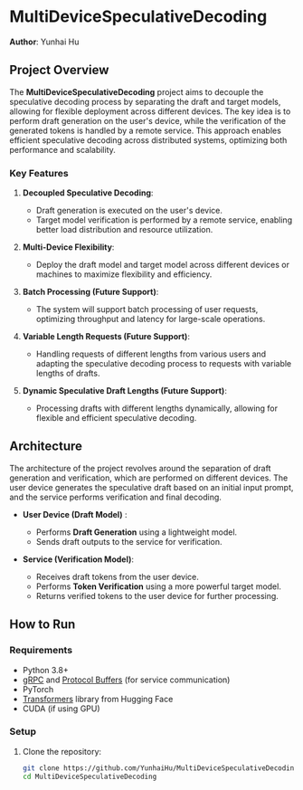 # MultiDeviceSpeculativeDecoding

**Author**: Yunhai Hu

## Project Overview

The **MultiDeviceSpeculativeDecoding** project aims to decouple the speculative decoding process by separating the draft and target models, allowing for flexible deployment across different devices. The key idea is to perform draft generation on the user's device, while the verification of the generated tokens is handled by a remote service. This approach enables efficient speculative decoding across distributed systems, optimizing both performance and scalability.

### Key Features

1. **Decoupled Speculative Decoding**: 
   - Draft generation is executed on the user's device.
   - Target model verification is performed by a remote service, enabling better load distribution and resource utilization.
   
2. **Multi-Device Flexibility**: 
   - Deploy the draft model and target model across different devices or machines to maximize flexibility and efficiency.
   
3. **Batch Processing (Future Support)**:
   - The system will support batch processing of user requests, optimizing throughput and latency for large-scale operations.
   
4. **Variable Length Requests (Future Support)**:
   - Handling requests of different lengths from various users and adapting the speculative decoding process to requests with variable lengths of drafts.

5. **Dynamic Speculative Draft Lengths (Future Support)**:
   - Processing drafts with different lengths dynamically, allowing for flexible and efficient speculative decoding.

## Architecture

The architecture of the project revolves around the separation of draft generation and verification, which are performed on different devices. The user device generates the speculative draft based on an initial input prompt, and the service performs verification and final decoding.

- **User Device (Draft Model)** :
  - Performs **Draft Generation** using a lightweight model.
  - Sends draft outputs to the service for verification.
  
- **Service (Verification Model)**:
  - Receives draft tokens from the user device.
  - Performs **Token Verification** using a more powerful target model.
  - Returns verified tokens to the user device for further processing.

## How to Run

### Requirements

- Python 3.8+
- [gRPC](https://grpc.io/) and [Protocol Buffers](https://developers.google.com/protocol-buffers) (for service communication)
- PyTorch
- [Transformers](https://huggingface.co/transformers) library from Hugging Face
- CUDA (if using GPU)

### Setup

1. Clone the repository:
   ```bash
   git clone https://github.com/YunhaiHu/MultiDeviceSpeculativeDecoding.git
   cd MultiDeviceSpeculativeDecoding
